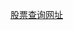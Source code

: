  [股票查询网址](http://app.sencha.com.cn/soya/apps/testdb.ky/train/wb/%E8%82%A1%E7%A5%A8%E6%9F%A5%E8%AF%A2/stock.html)